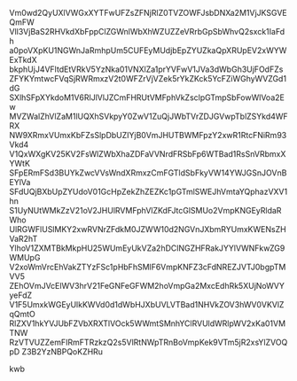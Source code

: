 Vm0wd2QyUXlVWGxXYTFwUFZsZFNjRlZ0TVZOWFJsbDNXa2M1VjJKSGVEQmFW
Vll3VjBaS2RHVkdXbFppClZGWnlWbXhWZUZZeVRrbGpSbWhvQ2sxck1IaFdh
a0poVXpKU1NGWnJaRmhpUm5CUFEyMUdjbEpZYUZkaQpXRUpEV2xWYWExTkdX
bkphUjJ4VFltdEtVRkV5YzNka01VNXlZa1prYVFwV1JVa3dWbGh3UjFOdFZs
ZFYKYmtwcFVqSjRWRmxzV2t0WFZrVjVZek5rYkZKck5YcFZiWGhyWVZGd1dG
SXlhSFpXYkdoM1V6RlJlVlJZCmFHRUtVMFphVkZsclpGTmpSbFowWlVoa2Ew
MVZWalZhVlZaM1lUQXhSVkpyY0ZwV1ZuQjJWbTVrZDJGVwpTblZSYkd4WFRX
NW9XRmxVUmxKbFZsSlpDbUZIYjB0VmJHUTBWMFpzY2xwR1RtcFNiRm93Vkd4
V1QxWXgKV25KV2FsWlZWbXhaZDFaVVNrdFRSbFp6WTBad1RsSnVRbmxXYWtK
SFpERmFSd3BUYkZwcVVsWndXRmxzCmFGTldSbFkyVW14YWJGSnJOVnBEYlVa
SFdUQjBXbUpZYUdoV01GcHpZekZhZEZKc1pGTmlSWEJhVmtaYQphazVXV1hn
S1UyNUtWMkZzV21oV2JHUlRVMFphVlZKdFJtcGlSMUo2VmpKNGEyRldaRWho
UlRGWFlUSlMKY2xwRVNrZFdkM0JZWW10d2NGVnJXbmRYUmxKWENsZHVaR2hT
YlhoV1ZXMTBkMkpHU25WUmEyUkVZa2hDClNGZHFRakJYYlVWNFkwZG9WMUpG
V2xoWmVrcEhVakZTYzFSc1pHbFhSMlF6VmpKNFZ3cFdNREZJVTJ0bgpTMVV5
ZEhOVmJVcElWV3hrV21FeGNFeGFWM2hoVmpGa2MxcEdhRk5XUjNoWVYyeFdZ
V1F5UmxkWGEyUlkKWVd0d1dWbHJXbUVLVTBad1NHVkZOV3hWV0VKVlZqQmtO
RlZXV1hkYVJUbFZVbXRXTlVOck5WWmtSMnhYClRVUldWRlpWV2xKa01VMTNW
RzVTVUZZemFIRmFTRzkzQ2s5VlRtNWpTRnBoVmpKek9VTm5jR2xsYlZVOQpD
Z3B2YzNBPQoKZHRu

kwb